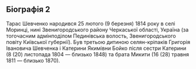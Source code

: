 ﻿---
name: Тарас Григорович Шевченко 2
birthdate: 09.03.1814
birthplace: с. Моринці, Київська губернія
deathdate: 10.03.1861
description: Український поет, письменник (драматург, прозаїк), художник (живописець, гравер), громадський та політичний діяч
image: assets/img/shevchenko.png
---

## Біографія 2
Тарас Шевченко народився 25 лютого (9 березня) 1814 року в селі Моринці, нині Звенигородського району Черкаської області, Україна (за тогочасним адмінподілом Пединівська волость, Звенигородського повіту Київської губернії). Був третьою дитиною селян-кріпаків Григорія Івановича Шевченка і Катерини Якимівни Бойко після сестри Катерини (8 (20) листопада 1804 — близько 1848) та брата Микити (16 (28) травня 1811 — близько 1870).

